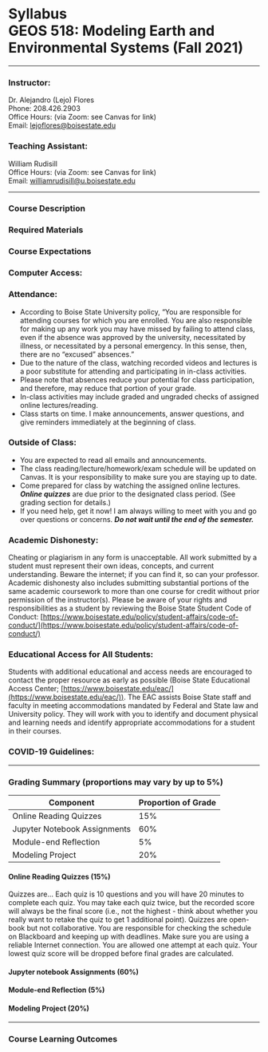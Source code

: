 # Syllabus<br>GEOS 518: Modeling Earth and Environmental Systems (Fall 2021)

--- 

### Instructor:
Dr. Alejandro (Lejo) Flores  
Phone: 208.426.2903  
Office Hours: (via Zoom: see Canvas for link)  
Email: [lejoflores@boisestate.edu](lejoflores@boisestate.edu)  

### Teaching Assistant:
William Rudisill  
Office Hours: (via Zoom: see Canvas for link)  
Email: [williamrudisill@u.boisestate.edu](williamrudisill@u.boisestate.edu)  

---

### Course Description


### Required Materials

### Course Expectations

### Computer Access:

### Attendance:
* According to Boise State University policy, “You are responsible for attending courses for which you are enrolled. You are also responsible for making up any work you may have missed by failing to attend class, even if the absence was approved by the university, necessitated by illness, or necessitated by a personal emergency. In this sense, then, there are no “excused” absences.” 
* Due to the nature of the class, watching recorded videos and lectures is a poor substitute for attending and participating in in-class activities.
* Please note that absences reduce your potential for class participation, and therefore, may reduce that portion of your grade.
* In-class activities may include graded and ungraded checks of assigned online lectures/reading.
* Class starts on time.  I make announcements, answer questions, and give reminders immediately at the beginning of class. 

### Outside of Class:
* You are expected to read all emails and announcements.  
* The class reading/lecture/homework/exam schedule will be updated on Canvas.  It is your responsibility to make sure you are staying up to date.
* Come prepared for class by watching the assigned online lectures. ***Online quizzes*** are due prior to the designated class period.  (See grading section for details.)
* If you need help, get it now!  I am always willing to meet with you and go over questions or concerns. ***Do not wait until the end of the semester.***

### Academic Dishonesty:
Cheating or plagiarism in any form is unacceptable. All work submitted by a student must represent their own ideas, concepts, and current understanding. Beware the internet; if you can find it, so can your professor. Academic dishonesty also includes submitting substantial portions of the same academic coursework to more than one course for credit without prior permission of the instructor(s). Please be aware of your rights and responsibilities as a student by reviewing the Boise State Student Code of Conduct: [https://www.boisestate.edu/policy/student-affairs/code-of-conduct/](https://www.boisestate.edu/policy/student-affairs/code-of-conduct/)

### Educational Access for All Students:
Students with additional educational and access needs are encouraged to contact the proper resource as early as possible (Boise State Educational Access Center; [https://www.boisestate.edu/eac/](https://www.boisestate.edu/eac/)). The EAC assists Boise State staff and faculty in meeting accommodations mandated by Federal and State law and University policy. They will work with you to identify and document physical and learning needs and identify  appropriate accommodations for a student in their courses.


### COVID-19 Guidelines:

---

### Grading Summary (proportions may vary by up to 5%)

| Component | Proportion of Grade |
| --- | --- |
| Online Reading Quizzes | 15% |
| Jupyter Notebook Assignments | 60% |
| Module-end Reflection | 5% |
| Modeling Project | 20% |

#### Online Reading Quizzes (15%)
Quizzes are... 
Each quiz is 10 questions and you will have 20 minutes to complete each quiz. You may take each quiz twice, but the recorded score will always be the final score (i.e., not the highest - think about whether you really want to retake the quiz to get 1 additional point). Quizzes are open-book but not collaborative. You are responsible for checking the schedule on Blackboard and keeping up with deadlines.  Make sure you are using a reliable Internet connection.  You are allowed one attempt at each quiz.  Your lowest quiz score will be dropped before final grades are calculated.  

#### Jupyter notebook Assignments (60%)


#### Module-end Reflection (5%)


#### Modeling Project (20%)


--- 

### Course Learning Outcomes


